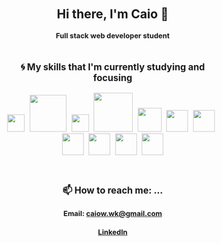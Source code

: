 # <div align=center>Hi there, I'm Caio 👋</div>
### <div align=center>Full stack web developer student</div><br/>


## <div align=center>:cyclone: My skills that I'm currently studying and focusing</div>
### <div align=center>    <img src='https://seeklogo.com/images/J/javascript-logo-8892AEFCAC-seeklogo.com.png' width='40' /> &nbsp;                               <img src='https://d2eip9sf3oo6c2.cloudfront.net/tags/images/000/001/074/landscape/nextjs.png' width='85' /> &nbsp;                                               <img src='https://w7.pngwing.com/pngs/359/414/png-transparent-redux-react-javascript-angular-cascading-style-sheets-github-purple-violet-text.png' width='40' /> &nbsp;                                                                  <img src='https://cdn.worldvectorlogo.com/logos/redux-saga.svg' width='90' /> &nbsp;                                                                                   <img src='https://seeklogo.com/images/R/react-logo-7B3CE81517-seeklogo.com.png' width='55' /> &nbsp;                                                                  <img src='https://raw.githubusercontent.com/styled-components/brand/master/styled-components.png' width='50' /> &nbsp;                                       <img src='https://seeklogo.com/images/N/nodejs-logo-FBE122E377-seeklogo.com.png' width='50' />  &nbsp;                                                            <img src='https://seeklogo.com/images/N/nestjs-logo-09342F76C0-seeklogo.com.png' width='50' />  &nbsp;                                                          <img src='https://upload.wikimedia.org/wikipedia/commons/thumb/4/4c/Typescript_logo_2020.svg/512px-Typescript_logo_2020.svg.png' width='50' /> &nbsp;           <img src='https://www.iconfinder.com/data/icons/logos-brands-5/24/postgresql-512.png' width='50' />  &nbsp; <img src='https://img.icons8.com/color/452/mongodb.png' width='50' />   
</div><br/>


<!--
## <div align=center>🤔 I’m looking for help with ...</div>
### <div align=center></div><br/>
-->

## <div align=center>📫 How to reach me: ...</div>
### <div align=center>Email: caiow.wk@gmail.com</div>
### <div align=center>[LinkedIn](https://www.linkedin.com/in/kxk/)</div><br/>
